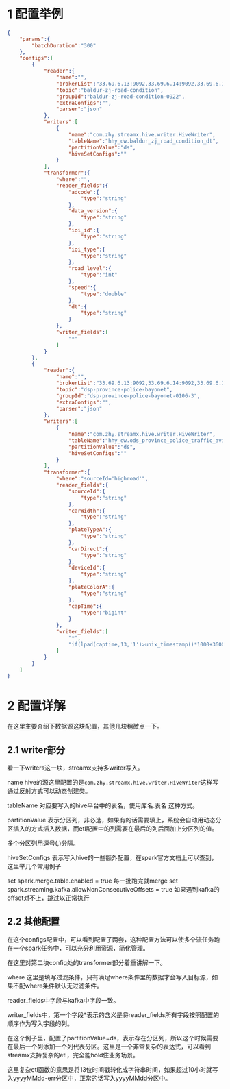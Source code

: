 # 1 配置举例

```json
{
    "params":{
        "batchDuration":"300"
    },
    "configs":[
        {
            "reader":{
                "name":"",
                "brokerList":"33.69.6.13:9092,33.69.6.14:9092,33.69.6.15:9092,33.69.6.16:9092,33.69.6.17:9092,33.69.6.18:9092,33.69.6.19:9092,33.69.6.20:9092,33.69.6.21:9092,33.69.6.22:9092",
                "topic":"baldur-zj-road-condition",
                "groupId":"baldur-zj-road-condition-0922",
                "extraConfigs":"",
                "parser":"json"
            },
            "writers":[
                {
                    "name":"com.zhy.streamx.hive.writer.HiveWriter",
                    "tableName":"hhy_dw.baldur_zj_road_condition_dt",
                    "partitionValue":"ds",
                    "hiveSetConfigs":""
                }
            ],
            "transformer":{
                "where":"",
                "reader_fields":{
                    "adcode":{
                        "type":"string"
                    },
                    "data_version":{
                        "type":"string"
                    },
                    "ioi_id":{
                        "type":"string"
                    },
                    "ioi_type":{
                        "type":"string"
                    },
                    "road_level":{
                        "type":"int"
                    },
                    "speed":{
                        "type":"double"
                    },
                    "dt":{
                        "type":"string"
                    }
                },
                "writer_fields":[
                    "*"
                ]
            }
        },
        {
            "reader":{
                "name":"",
                "brokerList":"33.69.6.13:9092,33.69.6.14:9092,33.69.6.15:9092,33.69.6.16:9092,33.69.6.17:9092,33.69.6.18:9092,33.69.6.19:9092,33.69.6.20:9092,33.69.6.21:9092,33.69.6.22:9092",
                "topic":"dsp-province-police-bayonet",
                "groupId":"dsp-province-police-bayonet-0106-3",
                "extraConfigs":"",
                "parser":"json"
            },
            "writers":[
                {
                    "name":"com.zhy.streamx.hive.writer.HiveWriter",
                    "tableName":"hhy_dw.ods_province_police_traffic_avi_dt",
                    "partitionValue":"ds",
                    "hiveSetConfigs":""
                }
            ],
            "transformer":{
                "where":"sourceId='highroad'",
                "reader_fields":{
                    "sourceId":{
                        "type":"string"
                    },
                    "carWidth":{
                        "type":"string"
                    },
                    "plateTypeA":{
                        "type":"string"
                    },
                    "carDirect":{
                        "type":"string"
                    },
                    "deviceId":{
                        "type":"string"
                    },
                    "plateColorA":{
                        "type":"string"
                    },
                    "capTime":{
                        "type":"bigint"
                    }
                },
                "writer_fields":[
                    "*",                    
                    "if(lpad(captime,13,'1')>unix_timestamp()*1000+3600*1*10*1000,concat(from_unixtime(unix_timestamp(),'yyyyMMdd'),'-err'),from_unixtime(substr(lpad(captime,13,'1'),1,10),'yyyyMMdd'))"
                ]
            }
        }
    ]
}
```

# 2 配置详解

在这里主要介绍下数据源这块配置，其他几块稍微点一下。

## 2.1 writer部分



看一下writers这一块，streamx支持多writer写入。

name hive的源这里配置的是`com.zhy.streamx.hive.writer.HiveWriter`这样写通过反射方式可以动态创建类。

tableName 对应要写入的hive平台中的表名，使用库名.表名 这种方式。

partitionValue 表示分区列，非必选，如果有的话需要填上，系统会自动用动态分区插入的方式插入数据，而etl配置中的列需要在最后的列后面加上分区列的值。

多个分区列用逗号(,)分隔。

hiveSetConfigs 表示写入hive的一些额外配置，在spark官方文档上可以查到，这里举几个常用例子

set spark.merge.table.enabled = true 每一批跑完就merge
set spark.streaming.kafka.allowNonConsecutiveOffsets = true 如果遇到kafka的offset对不上，跳过以正常执行

## 2.2 其他配置

在这个configs配置中，可以看到配置了两套，这种配置方法可以使多个流任务跑在一个spark任务中，可以充分利用资源，简化管理。



在这里对第二块config处的transformer部分着重讲解一下。

where 这里是填写过滤条件，只有满足where条件里的数据才会写入目标源，如果不配where条件默认无过滤条件。

reader_fields中字段与kafka中字段一致。

writer_fields中，第一个字段*表示的含义是将reader_fields所有字段按照配置的顺序作为写入字段的列。

在这个例子里，配置了partitionValue=ds，表示存在分区列，所以这个时候需要在最后一个列添加一个列代表分区。这里是一个非常复杂的表达式，可以看到streamx支持复杂的etl，完全能hold住业务场景。

这里复杂etl函数的意思是将13位时间戳转化成字符串时间，如果超过10小时就写入yyyyMMdd-err分区中，正常的话写入yyyyMMdd分区中。

